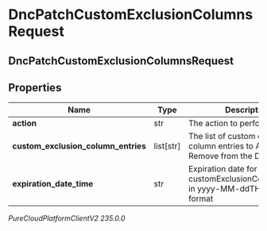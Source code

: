 # DncPatchCustomExclusionColumnsRequest

## DncPatchCustomExclusionColumnsRequest

## Properties

|Name | Type | Description | Notes|
|------------ | ------------- | ------------- | -------------|
| **action** | str | The action to perform | [optional] |
| **custom_exclusion_column_entries** | list[str] | The list of custom exclusion column entries to Add to / Remove from the DNC list  | [optional] |
| **expiration_date_time** | str | Expiration date for DNC customExclusionColumnEntries in yyyy-MM-ddTHH:mmZ format | [optional] |



_PureCloudPlatformClientV2 235.0.0_
